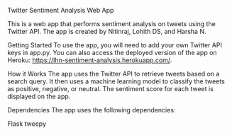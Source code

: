 Twitter Sentiment Analysis Web App

This is a web app that performs sentiment analysis on tweets using the Twitter API. The app is created by Nitinraj, Lohith DS, and Harsha N.

Getting Started
To use the app, you will need to add your own Twitter API keys in app.py. You can also access the deployed version of the app on Heroku: https://lhn-sentiment-analysis.herokuapp.com/.

How it Works
The app uses the Twitter API to retrieve tweets based on a search query. It then uses a machine learning model to classify the tweets as positive, negative, or neutral. The sentiment score for each tweet is displayed on the app.

Dependencies
The app uses the following dependencies:

Flask
tweepy

